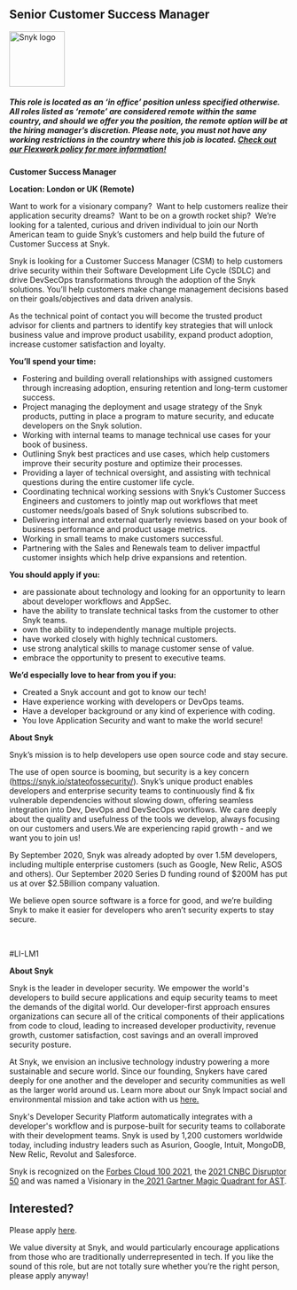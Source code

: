 Senior Customer Success Manager 
---

<img src="https://res.cloudinary.com/snyk/image/upload/v1537345894/press-kit/brand/logo-black.png" width="100" alt="Snyk logo" />

<h5><span data-sheets-formula-bar-text-style="font-size:13px;color:#000000;font-weight:normal;text-decoration:none;font-family:'Arial';font-style:normal;text-decoration-skip-ink:none;">This role is located as an ‘in office’ position unless specified otherwise. All roles listed as ‘remote’ are considered remote within the same country, and should we offer you the position, the remote option will be at the hiring manager’s discretion. Please note, you must not have any working restrictions in the country where this job is located. </span><a href="https://snyk.io/blog/introducing-flex-work-the-future-of-work-at-snyk/" target="_blank" data-sheets-formula-bar-text-link="https://snyk.io/blog/introducing-flex-work-the-future-of-work-at-snyk/" data-sheets-formula-bar-text-style="font-size:13px;color:#1155cc;font-weight:normal;text-decoration:underline;font-family:''Arial'';font-style:normal;text-decoration-skip-ink:none;">Check out our Flexwork policy for more information!</a></h5>
<p><strong>Customer Success Manager</strong></p>
<p><strong>Location: London or UK (Remote)</strong></p>
<p>Want to work for a visionary company?&nbsp; Want to help customers realize their application security dreams?&nbsp; Want to be on a growth rocket ship?&nbsp; We’re looking for a talented, curious and driven individual to join our North American team to guide Snyk’s customers and help build the future of Customer Success at Snyk.</p>
<p>Snyk is looking for a Customer Success Manager (CSM) to help customers drive security within their&nbsp;Software Development Life Cycle (SDLC)&nbsp;and drive DevSecOps transformations through the adoption of the Snyk solutions. You’ll help customers make change management decisions based on their goals/objectives and data driven analysis.&nbsp;</p>
<p>As the technical point of contact you will become the trusted product advisor for clients and partners to identify key strategies that will unlock business value and improve product usability, expand product adoption, increase customer satisfaction and loyalty.</p>
<p><strong>You’ll spend your time:</strong></p>
<ul class="p-rich_text_list p-rich_text_list__bullet" data-stringify-type="unordered-list" data-indent="0" data-border="false" data-border-radius-top-cap="false" data-border-radius-bottom-cap="false">
<li>Fostering and building overall relationships with assigned customers through increasing adoption, ensuring retention and long-term customer success.</li>
<li>Project managing the deployment and usage strategy of the Snyk products, putting in place a program to mature security, and educate developers on the Snyk solution.</li>
<li>Working with internal teams to manage technical use cases for your book of business.</li>
<li>Outlining Snyk best practices and use cases, which help customers improve their security posture and optimize their processes.&nbsp;</li>
<li>Providing a layer of technical oversight, and assisting with technical questions during the entire customer life cycle.</li>
<li>Coordinating technical working sessions with Snyk’s Customer Success Engineers and customers to jointly map out workflows that meet customer needs/goals based of Snyk solutions subscribed to.</li>
<li>Delivering internal and external quarterly reviews based on your book of business performance and product usage metrics.&nbsp;</li>
<li>Working in small teams to make customers successful.</li>
<li>Partnering with the Sales and Renewals team to deliver impactful customer insights which help drive expansions and retention.</li>
</ul>
<p><strong>You should apply if you:</strong></p>
<ul>
<li data-stringify-indent="0" data-stringify-border="0">are passionate about technology and looking for an opportunity to learn about developer workflows and AppSec.</li>
<li>have the ability to translate technical tasks from the customer to other Snyk teams.</li>
<li>own the ability to independently manage multiple projects.&nbsp;</li>
<li>have worked closely with highly technical customers.&nbsp;</li>
<li>use strong analytical skills to manage customer sense of value.</li>
<li>embrace the opportunity to present to executive teams.</li>
</ul>
<p><strong>We’d especially love to hear from you if you:</strong></p>
<ul>
<li>Created a Snyk account and got to know our tech!</li>
<li>Have experience working with developers or DevOps teams.</li>
<li>Have a developer background or any kind of experience with coding.</li>
<li>You love Application Security and want to make the world secure!</li>
</ul>
<p><strong>About Snyk</strong></p>
<p>Snyk’s mission is to help developers use open source code and stay secure.</p>
<p>The use of open source is booming, but security is a key concern (<a class="c-link" href="https://snyk.io/stateofossecurity/" target="_blank" data-stringify-link="https://snyk.io/stateofossecurity/" data-sk="tooltip_parent">https://snyk.io/stateofossecurity/</a>). Snyk’s unique product enables developers and enterprise security teams to continuously find &amp; fix vulnerable dependencies without slowing down, offering seamless integration into Dev, DevOps and DevSecOps workflows. We care deeply about the quality and usefulness of the tools we develop, always focusing on our customers and users.We are experiencing rapid growth - and we want you to join us!</p>
<p>By September 2020, Snyk was already adopted by over 1.5M developers, including multiple enterprise customers (such as Google, New Relic, ASOS and others). Our September 2020 Series D funding round of $200M has put us at over $2.5Billion company valuation.</p>
<p>We believe open source software is a force for good, and we’re building Snyk to make it easier for developers who aren’t security experts to stay secure.</p>
<p>&nbsp;</p>
<p>#LI-LM1</p><div class="content-conclusion"><p><strong>About Snyk</strong></p>
<p><span style="font-weight: 400;">Snyk is the leader in developer security. We empower the world's developers to build secure applications and equip security teams to meet the demands of the digital world. Our developer-first approach ensures organizations can secure all of the critical components of their applications from code to cloud, leading to increased developer productivity, revenue growth, customer satisfaction, cost savings and an overall improved security posture.&nbsp;</span></p>
<p><span style="font-weight: 400;">At Snyk, we envision an inclusive technology industry powering a more sustainable and secure world.</span> <span style="font-weight: 400;">Since our founding, Snykers have cared deeply for one another and the developer and security communities as well as the larger world around us. Learn more about our Snyk Impact social and environmental mission and take action with us </span><a href="https://snyk.io/about/snyk-impact/"><span style="font-weight: 400;">here.</span></a></p>
<p><span style="font-weight: 400;">Snyk's Developer Security Platform automatically integrates with a developer's workflow and is purpose-built for security teams to collaborate with their development teams. Snyk is used by 1,200 customers worldwide today, including industry leaders such as Asurion, Google, Intuit, MongoDB, New Relic, Revolut and Salesforce.</span></p>
<p><span style="font-weight: 400;">Snyk is recognized on the </span><a href="https://www.forbes.com/cloud100/#6f24b5ba5f94"><span style="font-weight: 400;">Forbes Cloud 100 2021</span></a><span style="font-weight: 400;">, the </span><a href="https://www.cnbc.com/2021/05/25/these-are-the-2021-cnbc-disruptor-50-companies.html"><span style="font-weight: 400;">2021 CNBC Disruptor 50</span></a><span style="font-weight: 400;"> and was named a Visionary in the</span><a href="https://snyk.io/blog/snyk-visionary-2021-gartner-magic-quadrant-for-ast/"><span style="font-weight: 400;"> 2021 Gartner Magic Quadrant for AST</span></a><span style="font-weight: 400;">.</span></p></div>

Interested?
---

Please apply [here](https://boards.greenhouse.io/snyk/jobs/5758430002#app).

We value diversity at Snyk, and would particularly encourage applications from those who are traditionally underrepresented in tech.
If you like the sound of this role, but are not totally sure whether you’re the right person, please apply anyway!
